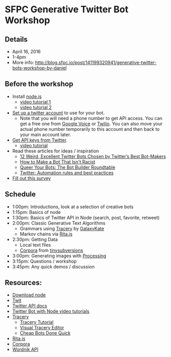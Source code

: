 # SFPC Generative Twitter Bot Workshop

## Details
* April 16, 2016
* 1-4pm  
* More info: http://blog.sfpc.io/post/141199320941/generative-twitter-bots-workshop-by-daniel

## Before the workshop
* Install [node.js](https://nodejs.org/en/)
   * [video tutorial 1](https://www.youtube.com/watch?v=RF5_MPSNAtU&list=PLRqwX-V7Uu6atTSxoRiVnSuOn6JHnq2yV&index=1)
   * [video tutorial 2](https://youtu.be/s70-Vsud9Vk?list=PLRqwX-V7Uu6atTSxoRiVnSuOn6JHnq2yV)
* [Set up a twitter account](https://twitter.com/signup) to use for your bot.  
   * Note that you will need a phone number to get API access.  You can get a free one from [Google Voice](https://www.google.com/voice/b/0?pli=1) or [Twilio](https://www.twilio.com/).  You can also move your actual phone number temporarily to this account and then back to your main account later.
* [Get API keys from Twitter](https://apps.twitter.com/).  
   * [video tutorial](https://youtu.be/GQC2lJIAyzM?list=PLRqwX-V7Uu6atTSxoRiVnSuOn6JHnq2yV)
* Read these articles for ideas / inspiration
   * [12 Weird, Excellent Twitter Bots Chosen by Twitter’s Best Bot-Makers](http://nymag.com/following/2015/11/12-weirdest-funniest-smartest-twitter-bots.html)
   * [How to Make a Bot That Isn't Racist](http://motherboard.vice.com/read/how-to-make-a-not-racist-bot
)
   * [Queer Your Bots: The Bot Builder Roundtable](http://www.autostraddle.com/queer-your-bots-the-bot-builder-roundtable-333806/)
   * [Twitter: Automation rules and best practices](https://support.twitter.com/articles/76915)
* [Fill out this survey](http://goo.gl/forms/7prfDpNS29)


## Schedule
* 1:00pm: Introductions, look at a selection of creative bots
* 1:15pm: Basics of node
* 1:30pm: Basics of Twitter API in Node (search, post, favorite, retweet)
* 2:00pm: Classic Generative Text Algorithms
    * Grammars using [Tracery](https://github.com/galaxykate/tracery) by [GalaxyKate](https://twitter.com/GalaxyKate)
    * Markov chains via [Rita.js](https://github.com/dhowe/RiTaJS)
* 2:30pm: Getting Data
    * Local text files
    * [Corpora](https://github.com/dariusk/corpora) from [tinysubversions](https://twitter.com/tinysubversions)
* 3:00pm: Generating images with [Processing](https://processing.org/)
* 3:15pm: Questions / workshop
* 3:45pm: Any quick demos / discussion

## Resources:
* [Download node](https://nodejs.org/en/)
* [Twit](https://github.com/ttezel/twit)
* [Twitter API docs](https://dev.twitter.com/overview/documentation)
* [Twitter Bot with Node video tutorials](https://www.youtube.com/playlist?list=PLRqwX-V7Uu6atTSxoRiVnSuOn6JHnq2yV)
* [Tracery](https://github.com/galaxykate/tracery)
  * [Tracery Tutorial](http://www.crystalcodepalace.com/traceryTut.html)  
  * [Visual Tracery Editor](http://www.brightspiral.com/tracery/)
  * [Cheap Bots Done Quick](http://cheapbotsdonequick.com/)
* [Rita.js](https://github.com/dhowe/RiTaJS) 
* [Corpora](https://github.com/dariusk/corpora)
* [Wordnik API](http://developer.wordnik.com/)

